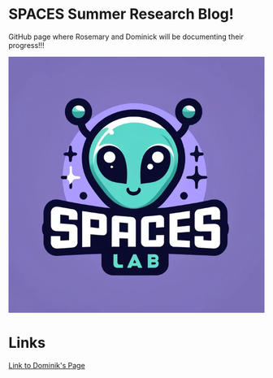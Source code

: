 # SPACES Summer Research Blog!
GitHub page where Rosemary and Dominick will be documenting their progress!!!

![Mascot](SPACES_logo.png)

# Links
[Link to Dominik's Page](/dominick.md)
